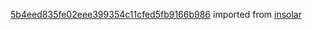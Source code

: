 [5b4eed835fe02eee399354c11cfed5fb9166b986](https://github.com/insolar/insolar/commit/5b4eed835fe02eee399354c11cfed5fb9166b986) imported from [insolar](https://github.com/insolar/insolar)
